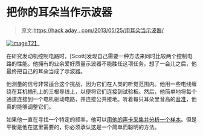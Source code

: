 # 把你的耳朵当作示波器

> 原文:[https://hack aday . com/2013/05/25/用耳朵当示波器/](https://hackaday.com/2013/05/25/use-your-ears-as-an-oscilloscope/)

[![image](../Images/9bd381cafad504816d71cabd3d0727c4.png "IMG_20130522_152146.jpeg")T2】](http://hackaday.com/wp-content/uploads/2013/05/wpid-img_20130522_152146.jpeg)

在研究发动机控制电路时，[Scott]发现自己需要一种方法来同时比较两个控制电路的性能。他拥有的业余爱好质量示波器不能胜任这项任务。想了一会儿之后，他最终把自己的耳朵当成了示波器。

他测量的信号非常适合这个挑战，因为它们在人类的听觉范围内。他用一些电线缠绕在耳机插孔上的三根导线上，以便将它们连接到试验板。然后，他简单地将每个通道连接到一个电机驱动电路，并连接公共接地。听着每只耳朵里音高的[音准](http://en.wikipedia.org/wiki/Intonation_(music))，他真的能够调整它们。

如果他一直在寻找一个特定的频率，他可以[用他的声卡采集并分析一个样本](http://hackaday.com/2012/07/02/decoding-rf-link-using-a-pc-soundcard/)。但是平衡是他在这里需要的，你必须承认这是一个简单而聪明的方法。
